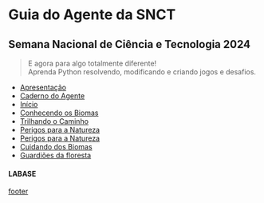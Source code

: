 <!---
Open Source program Pynoplia - Copyright © 2024  Carlo Oliveira** <carlo@nce.ufrj.br>,
PDX-License-Identifier:** `GNU General Public License v3.0 or later <http://is.gd/3Udt>`_.
-->
# Guia do Agente da SNCT
## Semana Nacional de Ciência e Tecnologia 2024
> E agora para algo totalmente diferente! <br>
> Aprenda Python resolvendo, modificando e criando jogos e desafios. <br>

- [Apresentação](../README)
- [Caderno do Agente](http://localhost:8080/?rel=n)
- [Início](inicial.md)
- [Conhecendo os Biomas](biomas.md)
- [Trilhando o Caminho](caminhos.md)
- [Perigos para a Natureza](inicial.md)
- [Perigos para a Natureza](perigos.md)
- [Cuidando dos Biomas](cuidando.md)
- [Guardiões da floresta](guardando.md)

#### LABASE
[footer](footer.md ':include')